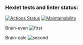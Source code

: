### Hexlet tests and linter status:
[![Actions Status](https://github.com/Kostyanuch-c/python-project-49/actions/workflows/hexlet-check.yml/badge.svg)](https://github.com/Kostyanuch-c/python-project-49/actions)
[![Maintainability](https://api.codeclimate.com/v1/badges/aac79767b858ddc9654e/maintainability)](https://codeclimate.com/github/Kostyanuch-c/python-project-49/maintainability)

Brain-even
![first](https://github.com/Kostyanuch-c/python-project-49/assets/98832310/8b0ceff1-b092-4dfe-a967-5dc45e73e53f)

Brain-calc
![second](https://github.com/Kostyanuch-c/python-project-49/assets/98832310/006c0769-12fe-4e9d-823c-db1f84047d6d)
